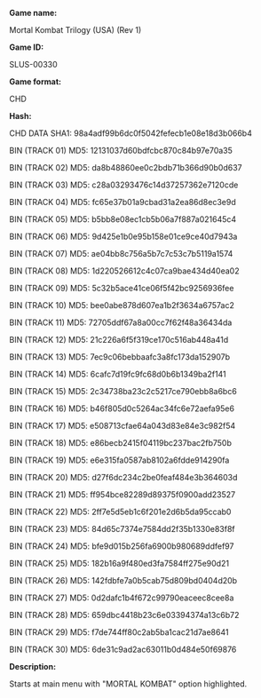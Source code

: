 **Game name:**

Mortal Kombat Trilogy (USA) (Rev 1)

**Game ID:**

SLUS-00330

**Game format:**

CHD

**Hash:**

CHD DATA SHA1: 98a4adf99b6dc0f5042fefecb1e08e18d3b066b4

BIN (TRACK 01) MD5: 12131037d60bdfcbc870c84b97e70a35

BIN (TRACK 02) MD5: da8b48860ee0c2bdb71b366d90b0d637

BIN (TRACK 03) MD5: c28a03293476c14d37257362e7120cde

BIN (TRACK 04) MD5: fc65e37b01a9cbad31a2ea86d8ec3e9d

BIN (TRACK 05) MD5: b5bb8e08ec1cb5b06a7f887a021645c4

BIN (TRACK 06) MD5: 9d425e1b0e95b158e01ce9ce40d7943a

BIN (TRACK 07) MD5: ae04bb8c756a5b7c7c53c7b5119a1574

BIN (TRACK 08) MD5: 1d220526612c4c07ca9bae434d40ea02

BIN (TRACK 09) MD5: 5c32b5ace41ce06f5f42bc9256936fee

BIN (TRACK 10) MD5: bee0abe878d607ea1b2f3634a6757ac2

BIN (TRACK 11) MD5: 72705ddf67a8a00cc7f62f48a36434da

BIN (TRACK 12) MD5: 21c226a6f5f319ce170c516ab448a41d

BIN (TRACK 13) MD5: 7ec9c06bebbaafc3a8fc173da152907b

BIN (TRACK 14) MD5: 6cafc7d19fc9fc68d0b6b1349ba2f141

BIN (TRACK 15) MD5: 2c34738ba23c2c5217ce790ebb8a6bc6

BIN (TRACK 16) MD5: b46f805d0c5264ac34fc6e72aefa95e6

BIN (TRACK 17) MD5: e508713cfae64a043d83e84e3c982f54

BIN (TRACK 18) MD5: e86becb2415f04119bc237bac2fb750b

BIN (TRACK 19) MD5: e6e315fa0587ab8102a6fdde914290fa

BIN (TRACK 20) MD5: d27f6dc234c2be0feaf484e3b364603d

BIN (TRACK 21) MD5: ff954bce82289d89375f0900add23527

BIN (TRACK 22) MD5: 2ff7e5d5eb1c6f201e2d6b5da95ccab0

BIN (TRACK 23) MD5: 84d65c7374e7584dd2f35b1330e83f8f

BIN (TRACK 24) MD5: bfe9d015b256fa6900b980689ddfef97

BIN (TRACK 25) MD5: 182b16a9f480ed3fa7584ff275e90d21

BIN (TRACK 26) MD5: 142fdbfe7a0b5cab75d809bd0404d20b

BIN (TRACK 27) MD5: 0d2dafc1b4f672c99790eaceec8cee8a

BIN (TRACK 28) MD5: 659dbc4418b23c6e03394374a13c6b72

BIN (TRACK 29) MD5: f7de744ff80c2ab5ba1cac21d7ae8641

BIN (TRACK 30) MD5: 6de31c9ad2ac63011b0d484e50f69876

**Description:**

Starts at main menu with "MORTAL KOMBAT" option highlighted.